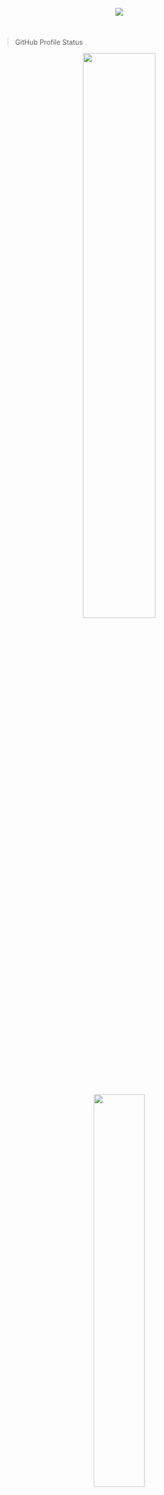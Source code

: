 <!-- ### Thanks for visiting my Github 👋 -->

<p align="center">
  <a href="https://github.com/webmaster1022"><img src="https://readme-typing-svg.herokuapp.com/?lines=Web%20and%20Mobile%20Master;6%2B%20years%20of%20coding%20experience;FullStack%20Developer;Always%20learning%20new%20tech&font=Pacifico&center=true&width=650&height=120&color=58a6ff&vCenter=true&size=45%22"></a>
</p>

<!--
> Contact Info
<p>Mail: webmaster19941022@gmail.com</p>
<p>Skype: live:.cid.676d5d585a86a014</p>
 -->
<!-- <h2 align="left" id="macropower-tech">Github Metrics</h2>

<br /> -->

<!-- <p align="center">
    <img alt="metrics" title="Github Metrics" src="https://github.com/webmaster1022/webmaster1022/blob/main/github-metrics.svg" width="100%" />
</p> -->

<!--
<h2 align="left" id="macropower-tech">Github Status</h2>
-->

<br />

> GitHub Profile Status
<p align="center">    
  <img src="https://github-readme-stats.vercel.app/api?username=webmaster1022&show_icons=true&bg_color=0e2239&text_color=58a6ff&hide_border=true" width="54.25%">
  <img src="https://github-readme-stats.vercel.app/api/top-langs?username=webmaster1022&layout=compact&bg_color=0e2239&text_color=58a6ff&hide_border=true" width="45.25%"> 
</p>
<br />

<!-- > GitHub Activity Graph -->
<!-- https://github.com/webmaster1022/github-readme-activity-graph -->
<!-- <a href="https://github.com/webmaster1022/webmaster1022"><img alt="Senior Dev's activity graph" src="https://activity-graph.herokuapp.com/graph?username=webmaster1022&bg_color=0e2239&color=58a6ff&line=114a88&point=58a6ff&hide_border=true" /></a>
<br />
 -->

<p align="right">
  <a href="https://github.com/webmaster1022?tab=repositories&sort=stargazers">
    <img alt="total stars" title="Total stars on GitHub" src="https://custom-icon-badges.herokuapp.com/badge/dynamic/json?logo=star&color=55960c&labelColor=488207&label=Stars&style=for-the-badge&query=%24.stars&url=https://api.github-star-counter.workers.dev/user/webmaster1022"/></a>
  <a href="https://github.com/webmaster1022?tab=followers">
    <img alt="followers" title="Follow me on Github" src="https://custom-icon-badges.herokuapp.com/github/followers/webmaster1022?color=236ad3&labelColor=1155ba&style=for-the-badge&logo=person-add&label=Follow&logoColor=white"/></a>
  <a href="https://github.com/webmaster1022">
    <img alt="views" title="GitHub profile views" src="https://shields-io-visitor-counter.herokuapp.com/badge?page=webmaster1022&style=for-the-badge"/></a>
</p>
 
<p align="center">
    <img alt="snake animation" title="Snake Animation" src="https://github.com/webmaster1022/webmaster1022/blob/main/github-contribution-grid-snake.svg" width="100%" />
</p>

<p align="center">
    <img 
      alt="snake animation"
      title="Snake Animation" 
      src="https://capsule-render.vercel.app/api?type=waving&height=200&text=Thanks!&fontAlign=80&fontAlignY=40&color=gradient" 
      width="100%" 
    />
</p>
